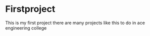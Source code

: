 # Firstproject
This is my first project
there are many 
projects like this to do 
in ace engineering college